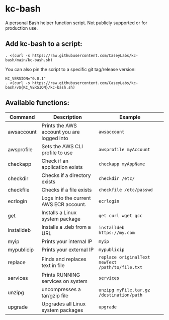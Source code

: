 # kc-bash

A personal Bash helper function script. Not publicly supported or for production use.

## Add kc-bash to a script:

```
. <(curl -s https://raw.githubusercontent.com/CaseyLabs/kc-bash/main/kc-bash.sh)
```

You can also pin the script to a specific git tag/release version:
```
KC_VERSION="0.0.1"
. <(curl -s https://raw.githubusercontent.com/CaseyLabs/kc-bash/v${KC_VERSION}/kc-bash.sh)
```

## Available functions:

| Command    | Description                                | Example                  |
|------------|--------------------------------------------|--------------------------|
| awsaccount | Prints the AWS account you are logged into | `awsaccount`             |
| awsprofile | Sets the AWS CLI profile to use            | `awsprofile myAccount`   |
| checkapp   | Check if an application exists             | `checkapp myAppName`     |
| checkdir   | Checks if a directory exists               | `checkdir /etc/ `        |
| checkfile  | Checks if a file exists                    | `checkfile /etc/passwd`  |
| ecrlogin   | Logs into the current AWS ECR account.     | `ecrlogin`               |
| get        | Installs a Linux system package            | `get curl wget gcc`      |
| installdeb | Installs a .deb from a URL                 | `installdeb https://my.com` |
| myip       | Prints your internal IP                    | `myip`                   |
| mypublicip | Prints your external IP                    | `mypublicip`             |
| replace    | Finds and replaces text in file            | `replace originalText newText /path/to/file.txt` |
| services   | Prints RUNNING services on system          | `services`               |
| unzipg     | uncompresses a tar/gzip file               | `unzipg myFile.tar.gz /destination/path` |
| upgrade    | Upgrades all Linux system packages         | `upgrade`                |
